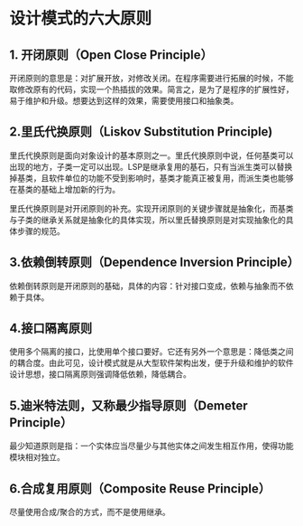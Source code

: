 # 设计模式的六大原则

## 1. 开闭原则（Open Close Principle）

开闭原则的意思是：对扩展开放，对修改关闭。在程序需要进行拓展的时候，不能取修改原有的代码，实现一个热插拔的效果。简言之，是为了是程序的扩展性好，易于维护和升级。想要达到这样的效果，需要使用接口和抽象类。

## 2.里氏代换原则（Liskov Substitution Principle)

里氏代换原则是面向对象设计的基本原则之一。里氏代换原则中说，任何基类可以出现的地方，子类一定可以出现。LSP是继承复用的基石，只有当派生类可以替换掉基类，且软件单位的功能不受到影响时，基类才能真正被复用，而派生类也能够在基类的基础上增加新的行为。

里氏代换原则是对开闭原则的补充。实现开闭原则的关键步骤就是抽象化，而基类与子类的继承关系就是抽象化的具体实现，所以里氏替换原则是对实现抽象化的具体步骤的规范。

## 3.依赖倒转原则（Dependence Inversion Principle）

依赖倒转原则是开闭原则的基础，具体的内容：针对接口变成，依赖与抽象而不依赖于具体。

## 4.接口隔离原则

使用多个隔离的接口，比使用单个接口要好。它还有另外一个意思是：降低类之间的耦合度。由此可见，设计模式就是从大型软件架构出发，便于升级和维护的软件设计思想，接口隔离原则强调降低依赖，降低耦合。

## 5.迪米特法则，又称最少指导原则（Demeter Principle）

最少知道原则是指：一个实体应当尽量少与其他实体之间发生相互作用，使得功能模块相对独立。

## 6.合成复用原则（Composite Reuse Principle）

尽量使用合成/聚合的方式，而不是使用继承。